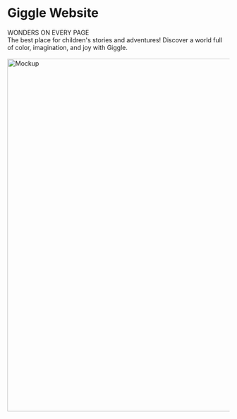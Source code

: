 ## <h1>Giggle Website</h1>
<div>WONDERS ON EVERY PAGE <br>
The best place for children's stories and adventures! Discover a world full of color, imagination, and joy with <bold>Giggle.</bold></div>
<br>
<img width="800" alt="Mockup" src="https://github.com/nailaalfatin/giggle/assets/140692820/bb3ce6a2-344a-4430-b719-ba034a86d1d5">
